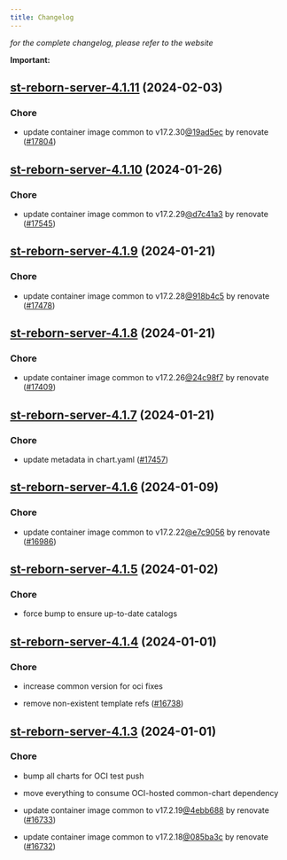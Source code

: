 ```yaml
---
title: Changelog
---
```



*for the complete changelog, please refer to the website*

**Important:**



## [st-reborn-server-4.1.11](https://github.com/truecharts/charts/compare/st-reborn-server-4.1.10...st-reborn-server-4.1.11) (2024-02-03)

### Chore



- update container image common to v17.2.30[@19ad5ec](https://github.com/19ad5ec) by renovate ([#17804](https://github.com/truecharts/charts/issues/17804))


## [st-reborn-server-4.1.10](https://github.com/truecharts/charts/compare/st-reborn-server-4.1.9...st-reborn-server-4.1.10) (2024-01-26)

### Chore



- update container image common to v17.2.29[@d7c41a3](https://github.com/d7c41a3) by renovate ([#17545](https://github.com/truecharts/charts/issues/17545))


## [st-reborn-server-4.1.9](https://github.com/truecharts/charts/compare/st-reborn-server-4.1.8...st-reborn-server-4.1.9) (2024-01-21)

### Chore



- update container image common to v17.2.28[@918b4c5](https://github.com/918b4c5) by renovate ([#17478](https://github.com/truecharts/charts/issues/17478))


## [st-reborn-server-4.1.8](https://github.com/truecharts/charts/compare/st-reborn-server-4.1.7...st-reborn-server-4.1.8) (2024-01-21)

### Chore



- update container image common to v17.2.26[@24c98f7](https://github.com/24c98f7) by renovate ([#17409](https://github.com/truecharts/charts/issues/17409))


## [st-reborn-server-4.1.7](https://github.com/truecharts/charts/compare/st-reborn-server-4.1.6...st-reborn-server-4.1.7) (2024-01-21)

### Chore



- update metadata in chart.yaml ([#17457](https://github.com/truecharts/charts/issues/17457))




## [st-reborn-server-4.1.6](https://github.com/truecharts/charts/compare/st-reborn-server-4.1.5...st-reborn-server-4.1.6) (2024-01-09)

### Chore



- update container image common to v17.2.22[@e7c9056](https://github.com/e7c9056) by renovate ([#16986](https://github.com/truecharts/charts/issues/16986))


## [st-reborn-server-4.1.5](https://github.com/truecharts/charts/compare/st-reborn-server-4.1.4...st-reborn-server-4.1.5) (2024-01-02)

### Chore



- force bump to ensure up-to-date catalogs


## [st-reborn-server-4.1.4](https://github.com/truecharts/charts/compare/st-reborn-server-4.1.3...st-reborn-server-4.1.4) (2024-01-01)

### Chore



- increase common version for oci fixes

- remove non-existent template refs ([#16738](https://github.com/truecharts/charts/issues/16738))


## [st-reborn-server-4.1.3](https://github.com/truecharts/charts/compare/st-reborn-server-4.1.0...st-reborn-server-4.1.3) (2024-01-01)

### Chore



- bump all charts for OCI test push

- move everything to consume OCI-hosted common-chart dependency

- update container image common to v17.2.19[@4ebb688](https://github.com/4ebb688) by renovate ([#16733](https://github.com/truecharts/charts/issues/16733))

- update container image common to v17.2.18[@085ba3c](https://github.com/085ba3c) by renovate ([#16732](https://github.com/truecharts/charts/issues/16732))
